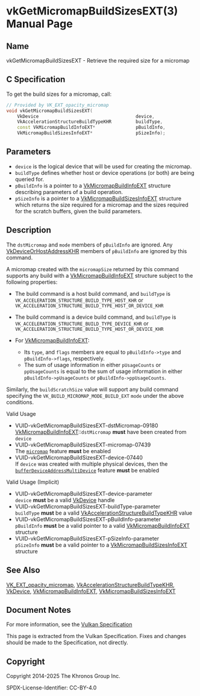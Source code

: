 # vkGetMicromapBuildSizesEXT(3) Manual Page

## Name

vkGetMicromapBuildSizesEXT - Retrieve the required size for a micromap



## [](#_c_specification)C Specification

To get the build sizes for a micromap, call:

```c++
// Provided by VK_EXT_opacity_micromap
void vkGetMicromapBuildSizesEXT(
    VkDevice                                    device,
    VkAccelerationStructureBuildTypeKHR         buildType,
    const VkMicromapBuildInfoEXT*               pBuildInfo,
    VkMicromapBuildSizesInfoEXT*                pSizeInfo);
```

## [](#_parameters)Parameters

- `device` is the logical device that will be used for creating the micromap.
- `buildType` defines whether host or device operations (or both) are being queried for.
- `pBuildInfo` is a pointer to a [VkMicromapBuildInfoEXT](https://registry.khronos.org/vulkan/specs/latest/man/html/VkMicromapBuildInfoEXT.html) structure describing parameters of a build operation.
- `pSizeInfo` is a pointer to a [VkMicromapBuildSizesInfoEXT](https://registry.khronos.org/vulkan/specs/latest/man/html/VkMicromapBuildSizesInfoEXT.html) structure which returns the size required for a micromap and the sizes required for the scratch buffers, given the build parameters.

## [](#_description)Description

The `dstMicromap` and `mode` members of `pBuildInfo` are ignored. Any [VkDeviceOrHostAddressKHR](https://registry.khronos.org/vulkan/specs/latest/man/html/VkDeviceOrHostAddressKHR.html) members of `pBuildInfo` are ignored by this command.

A micromap created with the `micromapSize` returned by this command supports any build with a [VkMicromapBuildInfoEXT](https://registry.khronos.org/vulkan/specs/latest/man/html/VkMicromapBuildInfoEXT.html) structure subject to the following properties:

- The build command is a host build command, and `buildType` is `VK_ACCELERATION_STRUCTURE_BUILD_TYPE_HOST_KHR` or `VK_ACCELERATION_STRUCTURE_BUILD_TYPE_HOST_OR_DEVICE_KHR`
- The build command is a device build command, and `buildType` is `VK_ACCELERATION_STRUCTURE_BUILD_TYPE_DEVICE_KHR` or `VK_ACCELERATION_STRUCTURE_BUILD_TYPE_HOST_OR_DEVICE_KHR`
- For [VkMicromapBuildInfoEXT](https://registry.khronos.org/vulkan/specs/latest/man/html/VkMicromapBuildInfoEXT.html):
  
  - Its `type`, and `flags` members are equal to `pBuildInfo->type` and `pBuildInfo->flags`, respectively.
  - The sum of usage information in either `pUsageCounts` or `ppUsageCounts` is equal to the sum of usage information in either `pBuildInfo->pUsageCounts` or `pBuildInfo->ppUsageCounts`.

Similarly, the `buildScratchSize` value will support any build command specifying the `VK_BUILD_MICROMAP_MODE_BUILD_EXT` `mode` under the above conditions.

Valid Usage

- [](#VUID-vkGetMicromapBuildSizesEXT-dstMicromap-09180)VUID-vkGetMicromapBuildSizesEXT-dstMicromap-09180  
  [VkMicromapBuildInfoEXT](https://registry.khronos.org/vulkan/specs/latest/man/html/VkMicromapBuildInfoEXT.html)::`dstMicromap` **must** have been created from `device`
- [](#VUID-vkGetMicromapBuildSizesEXT-micromap-07439)VUID-vkGetMicromapBuildSizesEXT-micromap-07439  
  The [`micromap`](https://registry.khronos.org/vulkan/specs/latest/html/vkspec.html#features-micromap) feature **must** be enabled
- [](#VUID-vkGetMicromapBuildSizesEXT-device-07440)VUID-vkGetMicromapBuildSizesEXT-device-07440  
  If `device` was created with multiple physical devices, then the [`bufferDeviceAddressMultiDevice`](https://registry.khronos.org/vulkan/specs/latest/html/vkspec.html#features-bufferDeviceAddressMultiDevice) feature **must** be enabled

Valid Usage (Implicit)

- [](#VUID-vkGetMicromapBuildSizesEXT-device-parameter)VUID-vkGetMicromapBuildSizesEXT-device-parameter  
  `device` **must** be a valid [VkDevice](https://registry.khronos.org/vulkan/specs/latest/man/html/VkDevice.html) handle
- [](#VUID-vkGetMicromapBuildSizesEXT-buildType-parameter)VUID-vkGetMicromapBuildSizesEXT-buildType-parameter  
  `buildType` **must** be a valid [VkAccelerationStructureBuildTypeKHR](https://registry.khronos.org/vulkan/specs/latest/man/html/VkAccelerationStructureBuildTypeKHR.html) value
- [](#VUID-vkGetMicromapBuildSizesEXT-pBuildInfo-parameter)VUID-vkGetMicromapBuildSizesEXT-pBuildInfo-parameter  
  `pBuildInfo` **must** be a valid pointer to a valid [VkMicromapBuildInfoEXT](https://registry.khronos.org/vulkan/specs/latest/man/html/VkMicromapBuildInfoEXT.html) structure
- [](#VUID-vkGetMicromapBuildSizesEXT-pSizeInfo-parameter)VUID-vkGetMicromapBuildSizesEXT-pSizeInfo-parameter  
  `pSizeInfo` **must** be a valid pointer to a [VkMicromapBuildSizesInfoEXT](https://registry.khronos.org/vulkan/specs/latest/man/html/VkMicromapBuildSizesInfoEXT.html) structure

## [](#_see_also)See Also

[VK\_EXT\_opacity\_micromap](https://registry.khronos.org/vulkan/specs/latest/man/html/VK_EXT_opacity_micromap.html), [VkAccelerationStructureBuildTypeKHR](https://registry.khronos.org/vulkan/specs/latest/man/html/VkAccelerationStructureBuildTypeKHR.html), [VkDevice](https://registry.khronos.org/vulkan/specs/latest/man/html/VkDevice.html), [VkMicromapBuildInfoEXT](https://registry.khronos.org/vulkan/specs/latest/man/html/VkMicromapBuildInfoEXT.html), [VkMicromapBuildSizesInfoEXT](https://registry.khronos.org/vulkan/specs/latest/man/html/VkMicromapBuildSizesInfoEXT.html)

## [](#_document_notes)Document Notes

For more information, see the [Vulkan Specification](https://registry.khronos.org/vulkan/specs/latest/html/vkspec.html#vkGetMicromapBuildSizesEXT)

This page is extracted from the Vulkan Specification. Fixes and changes should be made to the Specification, not directly.

## [](#_copyright)Copyright

Copyright 2014-2025 The Khronos Group Inc.

SPDX-License-Identifier: CC-BY-4.0